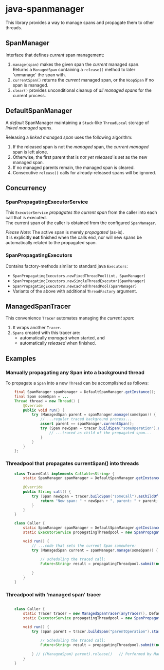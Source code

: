# java-spanmanager

This library provides a way to manage spans and propagate them to other threads.

## SpanManager

Interface that defines _current_ span management:
 1. `manage(span)` makes the given span the _current_ managed span.  
    Returns a `ManagedSpan` containing a `release()` method
    to later 'unmanage' the span with.
 2. `currentSpan()` returns the _current_ managed span,
    or the `NoopSpan` if no span is managed.
 3. `clear()` provides unconditional cleanup of _all managed spans_ for the current process.

## DefaultSpanManager

A _default_ SpanManager maintaining a `Stack`-like `ThreadLocal` storage of _linked managed spans_.

Releasing a _linked managed span_ uses the following algorithm:
 1. If the released span is not the _managed_ span, the _current managed_ span is left alone.
 2. Otherwise, the first parent that is <em>not yet released</em> is set as the new managed span.
 3. If no managed parents remain, the managed span is cleared.
 4. Consecutive `release()` calls for already-released spans will be ignored.

## Concurrency

### SpanPropagatingExecutorService

This `ExecutorService` _propagates the current span_ 
from the caller into each call that is executed.  
The current span of the caller is obtained from the configured `SpanManager`.

_Please Note:_ The active span is merely _propagated_ (as-is).  
It is explicitly **not** finished when the calls end,
nor will new spans be automatically related to the propagated span.

### SpanPropagatingExecutors

Contains factory-methods similar to standard java `Executors`:  
 - `SpanPropagatingExecutors.newFixedThreadPool(int, SpanManager)`
 - `SpanPropagatingExecutors.newSingleThreadExecutor(SpanManager)`
 - `SpanPropagatingExecutors.newCachedThreadPool(SpanManager)`
 - Variants of the above with additional `ThreadFactory` argument.

## ManagedSpanTracer

This convenience `Tracer` automates managing the _current span_:
 1. It wraps another `Tracer`.
 2. `Spans` created with this tracer are:
    - automatically _managed_ when started, and
    - automatically _released_ when finished.

## Examples

### Manually propagating any Span into a background thread

To propagate a `Span` into a new `Thread` can be accomplished as follows:

```java
    final SpanManager spanManager = DefaultSpanManager.getInstance();
    final Span someSpan = ...
    Thread thread = new Thread() {
        @Override
        public void run() {
            try (ManagedSpan parent = spanManager.manage(someSpan)) {
                // ...regular traced background process...
                assert parent == spanManager.currentSpan();
                try (Span newSpan = tracer.buildSpan("someOperation").asChildOf(parent.context()).start()) {
                    // ...traced as child of the propagated span...
                }
            }
        }
    };

```

### Threadpool that propagates currentSpan() into threads

```java
    class TracedCall implements Callable<String> {
        static SpanManager spanManager = DefaultSpanManager.getInstance();
        
        @Override
        public String call() {
            try (Span newSpan = tracer.buildSpan("someCall").asChildOf(spanManager.currentSpan().context()).start()) {
                return "New span: " + newSpan + ", parent: " + parent;
            }
        }
    }

    class Caller {
        static SpanManager spanManager = DefaultSpanManager.getInstance(); 
        static ExecutorService propagatingThreadpool = new SpanPropagatingExecutorService(anyThreadpool(), spanManager);

        void run() {
            // ...code that sets the current Span somewhere:
            try (ManagedSpan current = spanManager.manage(someSpan)) {
                
                // scheduling the traced call:
                Future<String> result = propagatingThreadpool.submit(new TracedCall());
                
            }
        }
    }

```

### Threadpool with 'managed span' tracer

```java

    class Caller {
        static Tracer tracer = new ManagedSpanTracer(anyTracer(), DefaultSpanManager.getInstance());
        static ExecutorService propagatingThreadpool = new SpanPropagatingExecutorService(anyThreadpool(), spanManager);

        void run() {
            try (Span parent = tracer.buildSpan("parentOperation").start()) { // parent == currentSpan()
            
                // Scheduling the traced call:
                Future<String> result = propagatingThreadpool.submit(new TracedCall());
                
            } // ((ManagedSpan) parent).release()   // Performed by ManagedSpanTracer
        }
    }

```

